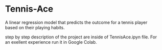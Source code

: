 # Tennis-Ace

A linear regression model that predicts the outcome for a tennis player based on their playing habits.

step by step description of the project are inside of TennisAce.ipyn file. For an exellent experience run it in Google Colab.

